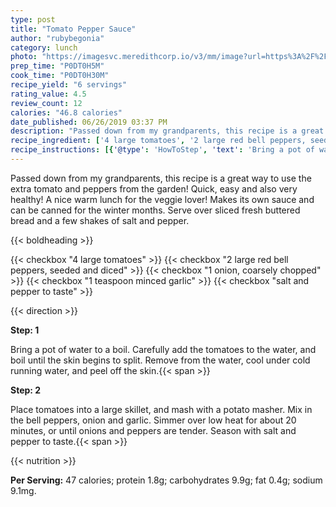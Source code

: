 ```yaml
---
type: post
title: "Tomato Pepper Sauce"
author: "rubybegonia"
category: lunch
photo: "https://imagesvc.meredithcorp.io/v3/mm/image?url=https%3A%2F%2Fimages.media-allrecipes.com%2Fuserphotos%2F1127321.jpg"
prep_time: "P0DT0H5M"
cook_time: "P0DT0H30M"
recipe_yield: "6 servings"
rating_value: 4.5
review_count: 12
calories: "46.8 calories"
date_published: 06/26/2019 03:37 PM
description: "Passed down from my grandparents, this recipe is a great way to use the extra tomato and peppers from the garden! Quick, easy and also very healthy! A nice warm lunch for the veggie lover! Makes its own sauce and can be canned for the winter months. Serve over sliced fresh buttered bread and a few shakes of salt and pepper."
recipe_ingredient: ['4 large tomatoes', '2 large red bell peppers, seeded and diced', '1 onion, coarsely chopped', '1 teaspoon minced garlic', 'salt and pepper to taste']
recipe_instructions: [{'@type': 'HowToStep', 'text': 'Bring a pot of water to a boil. Carefully add the tomatoes to the water, and boil until the skin begins to split. Remove from the water, cool under cold running water, and peel off the skin.\n'}, {'@type': 'HowToStep', 'text': 'Place tomatoes into a large skillet, and mash with a potato masher. Mix in the bell peppers, onion and garlic. Simmer over low heat for about 20 minutes, or until onions and peppers are tender. Season with salt and pepper to taste.\n'}]
---
```


Passed down from my grandparents, this recipe is a great way to use the extra tomato and peppers from the garden! Quick, easy and also very healthy! A nice warm lunch for the veggie lover! Makes its own sauce and can be canned for the winter months. Serve over sliced fresh buttered bread and a few shakes of salt and pepper. 

{{< boldheading >}}

{{< checkbox "4 large tomatoes" >}}
{{< checkbox "2 large red bell peppers, seeded and diced" >}}
{{< checkbox "1  onion, coarsely chopped" >}}
{{< checkbox "1 teaspoon minced garlic" >}}
{{< checkbox "salt and pepper to taste" >}}


{{< direction >}}

**Step: 1**

Bring a pot of water to a boil. Carefully add the tomatoes to the water, and boil until the skin begins to split. Remove from the water, cool under cold running water, and peel off the skin.{{< span >}}

**Step: 2**

Place tomatoes into a large skillet, and mash with a potato masher. Mix in the bell peppers, onion and garlic. Simmer over low heat for about 20 minutes, or until onions and peppers are tender. Season with salt and pepper to taste.{{< span >}}

{{< nutrition >}}

**Per Serving:** 47 calories; protein 1.8g; carbohydrates 9.9g; fat 0.4g; sodium 9.1mg.